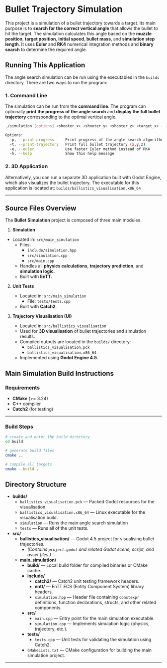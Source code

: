 # Bullet Trajectory Simulation

This project is a simulation of a bullet trajectory towards a target. Its main purpose is to **search for the correct vertical angle** that allows the bullet to hit the target. The simulation calculates this angle based on the **muzzle position**, **target position**, **initial speed**, **bullet mass**, and **simulation step length**. It uses **Euler** and **RK4** numerical integration methods and  **binary search** to determine the required angle.  


## Running This Application

The angle search simulation can be run using the executables in the `builds` directory. There are two ways to run the program:

### 1. Command Line

The simulation can be run from the **command line**. The program can optionally **print the progress of the angle search** and **display the full bullet trajectory** corresponding to the optimal vertical angle.

```bash
./simulation [options] <shooter_x> <shooter_y> <shooter_z> <target_x> <target_y> <target_z> <initial_speed m/s> <bullet_mass g> <step_length s>

Options:
  -p, --print-progress     Print progress of the angle search algorithm
  -t, --print-trajectory   Print full bullet trajectory (x,y,z)
  -e, --euler              Use faster Euler method instead of RK4
  -h, --help               Show this help message
```

### 2. 3D Application
Alternatively, you can run a separate 3D application built with Godot Engine, which also visualizes the bullet trajectory. The executable for this application is located at: `builds/ballistics_visualisation.x86_64`


---

## Source Files Overview
The **Bullet Simulation** project is composed of three main modules:

1. **Simulation**
- Located in: `src/main_simulation`
   - Files:
     - `include/simulation.hpp`
     - `src/simulation.cpp`
     - `src/main.cpp`
   - Handles all **physics calculations**, **trajectory prediction**, and **simulation logic**.
   - Built with **EnTT**.

2. **Unit Tests**
    - Located in: `src/main_simulation`
        -  File: `tests/tests.cpp`
   - Built with **Catch2**.

3. **Trajectory Visualisation (UI)**
   - Located in: `src/ballistics_visualisation`
   - Used for **3D visualisation** of bullet trajectories and simulation results.
   - Compiled outputs are located in the `builds/` directory:
     - `ballistics_visualisation.pck`
     - `ballistics_visualisation.x86_64`
    - Implemented using **Godot Engine 4.5**.



## Main Simulation Build Instructions
### Requirements
- **CMake** (>= 3.24)  
- **C++** compiler 
- **Catch2** (for testing)  


---
### Build Steps

```bash
# create and enter the build directory
cd build

# generate build files
cmake ..

# compile all targets
cmake --build .
```

## Directory Structure

- **builds/**
    - `ballistics_visualisation.pck` — Packed Godot resources for the visualisation.
    - `ballistics_visualisation.x86_64` — Linux executable for the visualisation build.
    - `simulation` — Runs the main angle search simulation
    - `tests` — Runs all of the unit tests.
- **src/**
    - **ballistics_visualisation/** — Godot 4.5 project for visualising bullet trajectories.
      - *(Contains `project.godot` and related Godot scene, script, and asset files.)*
    - **main_simulation/**
      - **build/** — Local build folder for compiled binaries or CMake cache.
      - **include/**
        - **catch2/** — Catch2 unit testing framework headers.
        - **entt/** — EnTT ECS (Entity Component System) library headers.
        - `simulation.hpp` — Header file containing `constexpr` definitions, function declarations, structs, and other related components.
      - **src/**
        - `main.cpp` — Entry point for the main simulation executable.
        - `simulation.cpp` — Implements simulation logic (physics, trajectory, etc.).
      - **tests/**
        - `tests.cpp` — Unit tests for validating the simulation using Catch2.
      - `CMakeLists.txt` — CMake configuration for building the main simulation project.
---